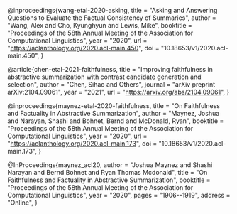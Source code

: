@inproceedings{wang-etal-2020-asking,
    title = "Asking and Answering Questions to Evaluate the Factual Consistency of Summaries",
    author = "Wang, Alex and Cho, Kyunghyun and Lewis, Mike",
    booktitle = "Proceedings of the 58th Annual Meeting of the Association for Computational Linguistics",
    year = "2020",
    url = "https://aclanthology.org/2020.acl-main.450",
    doi = "10.18653/v1/2020.acl-main.450",
}

@article{chen-etal-2021-faithfulness,
    title = "Improving faithfulness in abstractive summarization with contrast candidate generation and selection",
    author = "Chen, Sihao and Others",
    journal = "arXiv preprint arXiv:2104.09061",
    year = "2021",
    url = "https://arxiv.org/abs/2104.09061",
}

@inproceedings{maynez-etal-2020-faithfulness,
    title = "On Faithfulness and Factuality in Abstractive Summarization",
    author = "Maynez, Joshua and Narayan, Shashi and Bohnet, Bernd and McDonald, Ryan",
    booktitle = "Proceedings of the 58th Annual Meeting of the Association for Computational Linguistics",
    year = "2020",
    url = "https://aclanthology.org/2020.acl-main.173",
    doi = "10.18653/v1/2020.acl-main.173",
}

@InProceedings{maynez_acl20,
  author =      "Joshua Maynez and Shashi Narayan and Bernd Bohnet and Ryan Thomas Mcdonald",
  title =       "On Faithfulness and Factuality in Abstractive Summarization",
  booktitle =   "Proceedings of the 58th Annual Meeting of the Association for Computational Linguistics",
  year =        "2020",
  pages = "1906--1919",
  address = "Online",
}